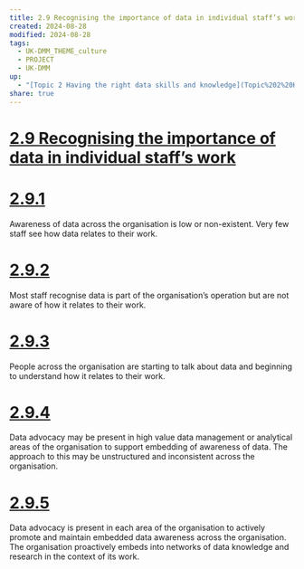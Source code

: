 ```yaml
---
title: 2.9 Recognising the importance of data in individual staff’s work
created: 2024-08-28
modified: 2024-08-28
tags:
  - UK-DMM_THEME_culture
  - PROJECT
  - UK-DMM
up:
  - "[Topic 2 Having the right data skills and knowledge](Topic%202%20Having%20the%20right%20data%20skills%20and%20knowledge.md)"
share: true
---
```

# [2.9 Recognising the importance of data in individual staff’s work](2.9%20Recognising%20the%20importance%20of%20data%20in%20individual%20staff%E2%80%99s%20work.md)
# [2.9.1](2.9.1.md)

Awareness of data across the organisation is low or non-existent. Very few staff see how data relates to their work.

# [2.9.2](2.9.2.md)

Most staff recognise data is part of the organisation’s operation but are not aware of how it relates to their work.

# [2.9.3](2.9.3.md)

People across the organisation are starting to talk about data and beginning to understand how it relates to their work.

# [2.9.4](2.9.4.md)

Data advocacy may be present in high value data management or analytical areas of the organisation to support embedding of awareness of data. The approach to this may be unstructured and inconsistent across the organisation.

# [2.9.5](2.9.5.md)

Data advocacy is present in each area of the organisation to actively promote and maintain embedded data awareness across the organisation. The organisation proactively embeds into networks of data knowledge and research in the context of its work.
